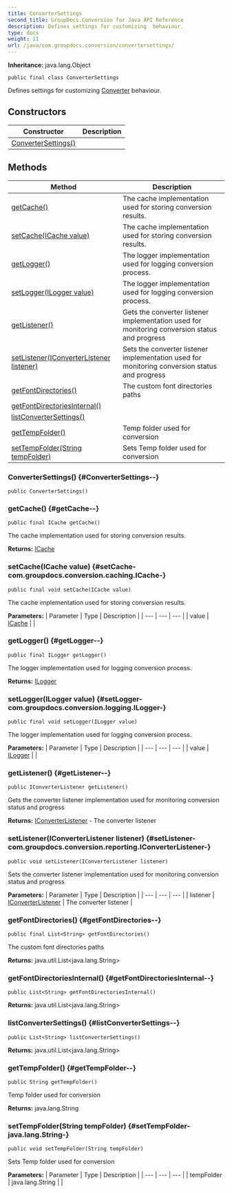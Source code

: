 ```yaml
---
title: ConverterSettings
second_title: GroupDocs.Conversion for Java API Reference
description: Defines settings for customizing  behaviour.
type: docs
weight: 11
url: /java/com.groupdocs.conversion/convertersettings/
---
```

**Inheritance:**
java.lang.Object
```
public final class ConverterSettings
```

Defines settings for customizing [Converter](../../com.groupdocs.conversion/converter) behaviour.
## Constructors

| Constructor | Description |
| --- | --- |
| [ConverterSettings()](#ConverterSettings--) |  |
## Methods

| Method | Description |
| --- | --- |
| [getCache()](#getCache--) | The cache implementation used for storing conversion results. |
| [setCache(ICache value)](#setCache-com.groupdocs.conversion.caching.ICache-) | The cache implementation used for storing conversion results. |
| [getLogger()](#getLogger--) | The logger implementation used for logging conversion process. |
| [setLogger(ILogger value)](#setLogger-com.groupdocs.conversion.logging.ILogger-) | The logger implementation used for logging conversion process. |
| [getListener()](#getListener--) | Gets the converter listener implementation used for monitoring conversion status and progress |
| [setListener(IConverterListener listener)](#setListener-com.groupdocs.conversion.reporting.IConverterListener-) | Sets the converter listener implementation used for monitoring conversion status and progress |
| [getFontDirectories()](#getFontDirectories--) | The custom font directories paths |
| [getFontDirectoriesInternal()](#getFontDirectoriesInternal--) |  |
| [listConverterSettings()](#listConverterSettings--) |  |
| [getTempFolder()](#getTempFolder--) | Temp folder used for conversion |
| [setTempFolder(String tempFolder)](#setTempFolder-java.lang.String-) | Sets Temp folder used for conversion |
### ConverterSettings() {#ConverterSettings--}
```
public ConverterSettings()
```


### getCache() {#getCache--}
```
public final ICache getCache()
```


The cache implementation used for storing conversion results.

**Returns:**
[ICache](../../com.groupdocs.conversion.caching/icache)
### setCache(ICache value) {#setCache-com.groupdocs.conversion.caching.ICache-}
```
public final void setCache(ICache value)
```


The cache implementation used for storing conversion results.

**Parameters:**
| Parameter | Type | Description |
| --- | --- | --- |
| value | [ICache](../../com.groupdocs.conversion.caching/icache) |  |

### getLogger() {#getLogger--}
```
public final ILogger getLogger()
```


The logger implementation used for logging conversion process.

**Returns:**
[ILogger](../../com.groupdocs.conversion.logging/ilogger)
### setLogger(ILogger value) {#setLogger-com.groupdocs.conversion.logging.ILogger-}
```
public final void setLogger(ILogger value)
```


The logger implementation used for logging conversion process.

**Parameters:**
| Parameter | Type | Description |
| --- | --- | --- |
| value | [ILogger](../../com.groupdocs.conversion.logging/ilogger) |  |

### getListener() {#getListener--}
```
public IConverterListener getListener()
```


Gets the converter listener implementation used for monitoring conversion status and progress

**Returns:**
[IConverterListener](../../com.groupdocs.conversion.reporting/iconverterlistener) - The converter listener
### setListener(IConverterListener listener) {#setListener-com.groupdocs.conversion.reporting.IConverterListener-}
```
public void setListener(IConverterListener listener)
```


Sets the converter listener implementation used for monitoring conversion status and progress

**Parameters:**
| Parameter | Type | Description |
| --- | --- | --- |
| listener | [IConverterListener](../../com.groupdocs.conversion.reporting/iconverterlistener) | The converter listener |

### getFontDirectories() {#getFontDirectories--}
```
public final List<String> getFontDirectories()
```


The custom font directories paths

**Returns:**
java.util.List<java.lang.String>
### getFontDirectoriesInternal() {#getFontDirectoriesInternal--}
```
public List<String> getFontDirectoriesInternal()
```




**Returns:**
java.util.List<java.lang.String>
### listConverterSettings() {#listConverterSettings--}
```
public List<String> listConverterSettings()
```




**Returns:**
java.util.List<java.lang.String>
### getTempFolder() {#getTempFolder--}
```
public String getTempFolder()
```


Temp folder used for conversion

**Returns:**
java.lang.String
### setTempFolder(String tempFolder) {#setTempFolder-java.lang.String-}
```
public void setTempFolder(String tempFolder)
```


Sets Temp folder used for conversion

**Parameters:**
| Parameter | Type | Description |
| --- | --- | --- |
| tempFolder | java.lang.String |  |

